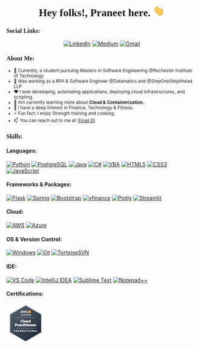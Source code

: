 <h1 align="center" style="font-family: Cambria;">
  <b>Hey folks!, Praneet here.</b>
  <img src="Hi.gif" width="30px">
</h1>
<h3 style="font-family: Cambria; font-size: 16px">Social Links:</h3>
<p align="center">
  <a href="https://www.linkedin.com/in/praneet-naik-2000/" target="_blank"><img src="https://img.shields.io/badge/LinkedIn-0077B5?style=for-the-badge&logo=linkedin&logoColor=white" alt="LinkedIn"></a>
  <a href="https://medium.com/@naikpraneet44" target="_blank"><img src="https://img.shields.io/badge/Medium-12100E?style=for-the-badge&logo=medium&logoColor=white" alt="Medium"></a>
  <a href="mailto:pn3270rit.g.edu"><img src="https://img.shields.io/badge/Gmail-D14836?style=for-the-badge&logo=gmail&logoColor=white" alt="Gmail"></a>
</p>
<div>
    <h3 style="font-family: Cambria; font-size: 16px;">About Me:</h3>
    <small>
      <ul>
        <li>💼 Currently, a student pursuing Masters in Software Engineering @Rochester Institute of Technology</li>
        <li>💙 Was working as a RPA & Software Engineer @Datamatics and @StepOneStepAhead LLP</li>
        <li>❤️ I love developing, automating applications, deploying cloud infrastructures, and scripting.</li>
        <li>🔭 Am currently learning more about <b>Cloud & Containerization.</b>.</li>
        <li>🌱 I have a deep interest in Finance, Technology & Fitness.</li>
        <li>⚡ Fun fact: I enjoy Strength training and cooking.</li>
        <li>📫 You can reach out to me at: <a href="pn3270@rit.edu">Email ID</a></li>
      </ul>
    </small>
  </div>
<h3 style="font-family: Cambria; font-size: 16px;">Skills:</h3>
<h4>Languages:</h4>
<p align="left"> 

  <a href="#" target="_blank"><img src="https://img.shields.io/badge/Python-3776AB?style=for-the-badge&logo=python&logoColor=white" alt="Python"></a>
  <a href="#" target="_blank"><img src="https://img.shields.io/badge/PostgreSQL-316192?style=for-the-badge&logo=postgresql&logoColor=white" alt="PostgreSQL"></a>
  <a href="#" target="_blank"><img src="https://img.shields.io/badge/Java-007396?style=for-the-badge&logo=java&logoColor=white" alt="Java"></a>
  <a href="#" target="_blank"><img src="https://img.shields.io/badge/C%23-239120?style=for-the-badge&logo=c-sharp&logoColor=white" alt="C#"></a>
  <a href="#" target="_blank"><img src="https://img.shields.io/badge/VBA-86734C?style=for-the-badge&logo=visual-studio-code&logoColor=white" alt="VBA"></a>
  <a href="#" target="_blank"><img src="https://img.shields.io/badge/HTML5-E34F26?style=for-the-badge&logo=html5&logoColor=white" alt="HTML5"></a>
  <a href="#" target="_blank"><img src="https://img.shields.io/badge/CSS3-1572B6?style=for-the-badge&logo=css3&logoColor=white" alt="CSS3"></a>
  <a href="#" target="_blank"><img src="https://img.shields.io/badge/JavaScript-F7DF1E?style=for-the-badge&logo=javascript&logoColor=black" alt="JavaScript"></a>
</p>
<h4>Frameworks & Packages:</h4>
<p align="left"> 
<a href="#" target="_blank"><img src="https://img.shields.io/badge/Flask-000000?style=for-the-badge&logo=flask&logoColor=white" alt="Flask"></a>
  <a href="#" target="_blank"><img src="https://img.shields.io/badge/Spring-6DB33F?style=for-the-badge&logo=spring&logoColor=white" alt="Spring"></a>
  <a href="#" target="_blank"><img src="https://img.shields.io/badge/Bootstrap-563D7C?style=for-the-badge&logo=bootstrap&logoColor=white" alt="Bootstrap"></a>
  <a href="#" target="_blank"><img src="https://img.shields.io/badge/yfinance-0052CC?style=for-the-badge&logo=yahoo&logoColor=white" alt="yfinance"></a>
  <a href="#" target="_blank"><img src="https://img.shields.io/badge/Plotly-239120?style=for-the-badge&logo=plotly&logoColor=white" alt="Plotly"></a>
  <a href="#" target="_blank"><img src="https://img.shields.io/badge/Streamlit-FF4B4B?style=for-the-badge&logo=streamlit&logoColor=white" alt="Streamlit"></a>
</p>
<h4>Cloud:</h4>
<p align="left"> 
  <a href="#" target="_blank"><img src="https://img.shields.io/badge/AWS-232F3E?style=for-the-badge&logo=amazon-aws&logoColor=white" alt="AWS"></a>
  <a href="#" target="_blank"><img src="https://img.shields.io/badge/AWS%20S3-569A31?style=for-the-badge&logo=amazon-s3&logoColor=white" alt="Azure"></a>
</p>
<h4>OS &  Version Control:</h4>
<p align="left"> 
 <a href="#" target="_blank"><img src="https://img.shields.io/badge/Windows-0078D6?style=for-the-badge&logo=windows&logoColor=white" alt="Windows"></a>
  <a href="#" target="_blank"><img src="https://img.shields.io/badge/Git-F05032?style=for-the-badge&logo=git&logoColor=white" alt="Git"></a>
  <a href="#" target="_blank"><img src="https://img.shields.io/badge/TortoiseSVN-678C98?style=for-the-badge&logo=Subversion&logoColor=white" alt="TortoiseSVN"></a>
</p>
<h4>IDE: </h4>
<p align="left"> 
<a href="#" target="_blank"><img src="https://img.shields.io/badge/VS%20Code-007ACC?style=for-the-badge&logo=visual-studio-code&logoColor=white" alt="VS Code"></a>
  <a href="#" target="_blank"><img src="https://img.shields.io/badge/IntelliJ%20IDEA-000000?style=for-the-badge&logo=intellij-idea&logoColor=white" alt="IntelliJ IDEA"></a>
  <a href="#" target="_blank"><img src="https://img.shields.io/badge/Sublime%20Text-FF9800?style=for-the-badge&logo=sublime-text&logoColor=white" alt="Sublime Text"></a>
  <a href="#" target="_blank"><img src="https://img.shields.io/badge/Notepad++-90E59A?style=for-the-badge&logo=notepad%2B%2B&logoColor=white" alt="Notepad++"></a>
  </p>
<h4>Certifications: </h4>
<p align="left">
  <a href="https://cp.certmetrics.com/amazon/en/public/verify/credential/bc790c428cc7422691583535e40ff245"><img src="aws-certified-cloud-practitioner.png" alt="Description of the image"></a>
</p>

